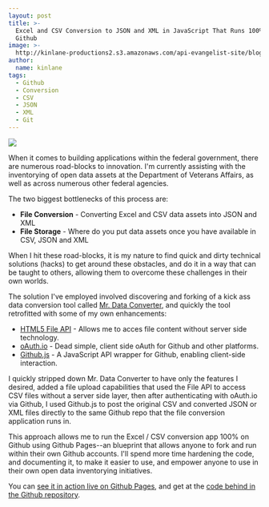 ```yaml
---
layout: post
title: >-
  Excel and CSV Conversion to JSON and XML in JavaScript That Runs 100% on
  Github
image: >-
  http://kinlane-productions2.s3.amazonaws.com/api-evangelist-site/blog/csv-converter-github.png
author:
  name: kinlane
tags:
  - Github
  - Conversion
  - CSV
  - JSON
  - XML
  - Git
---
```

[![](https://s3.amazonaws.com/kinlane-productions2/csv-converter-github.png)](http://kinlane.github.io/csv-converter/)

When it comes to building applications within the federal government, there are numerous road-blocks to innovation. I'm currently assisting with the inventorying of open data assets at the Department of Veterans Affairs, as well as across numerous other federal agencies.

The two biggest bottlenecks of this process are:

*   **File Conversion** - Converting Excel and CSV data assets into JSON and XML
*   **File Storage** - Where do you put data assets once you have available in CSV, JSON and XML

When I hit these road-blocks, it is my nature to find quick and dirty technical solutions (hacks) to get around these obstacles, and do it in a way that can be taught to others, allowing them to overcome these challenges in their own worlds.

The solution I've employed involved discovering and forking of a kick ass data conversion tool called [Mr. Data Converter](https://github.com/shancarter/Mr-Data-Converter), and quickly the tool retrofitted with some of my own enhancements:

*   [HTML5 File API](http://www.w3.org/TR/FileAPI/) - Allows me to acces file content without server side technology.
*   [oAuth.io](https://oauth.io/ "oAuth") - Dead simple, client side oAuth for Github and other platforms.
*   [Github.js](https://github.com/michael/github) - A JavaScript API wrapper for Github, enabling client-side interaction.

I quickly stripped down Mr. Data Converter to have only the features I desired, added a file upload capabilities that used the File API to access CSV files without a server side layer, then after authenticating with oAuth.io via Github, I used Github.js to post the original CSV and converted JSON or XML files directly to the same Github repo that the file conversion application runs in.

This approach allows me to run the Excel / CSV conversion app 100% on Github using Github Pages--an blueprint that allows anyone to fork and run within their own Github accounts. I'll spend more time hardening the code, and documenting it, to make it easier to use, and empower anyone to use in their own open data inventorying initiatives.

You can [see it in action live on Github Pages](http://kinlane.github.io/csv-converter/), and get at the [code behind in the Github repository](https://github.com/kinlane/csv-converter/tree/gh-pages).